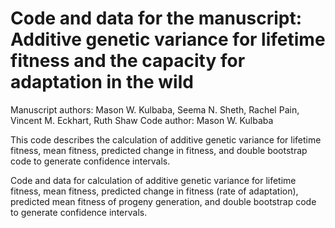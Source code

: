 Code and data for the manuscript: Additive genetic variance for lifetime fitness and the capacity for adaptation in the wild
=======
Manuscript authors: Mason W. Kulbaba, Seema N. Sheth, Rachel Pain, Vincent M. Eckhart, Ruth Shaw
Code author: Mason W. Kulbaba


This code describes the calculation of additive genetic variance for lifetime fitness, mean fitness, predicted change in fitness, and double bootstrap code to generate confidence intervals. 





Code and data for calculation of additive genetic variance for lifetime fitness, mean fitness, predicted change in fitness (rate of adaptation), predicted mean fitness of progeny generation, and double bootstrap code to generate confidence intervals. 
